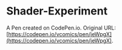 # Shader-Experiment

A Pen created on CodePen.io. Original URL: [https://codepen.io/vcomics/pen/jeWpgX](https://codepen.io/vcomics/pen/jeWpgX).


